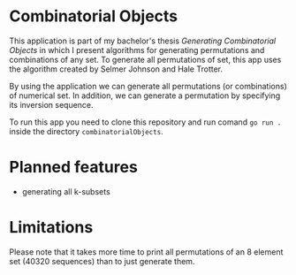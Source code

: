 # Combinatorial Objects

This application is part of my bachelor's thesis *Generating Combinatorial Objects* in which I present algorithms for generating permutations and combinations of any set. To generate all permutations of set, this app uses the algorithm created by Selmer Johnson and Hale Trotter.

By using the application we can generate all permutations (or combinations) of numerical set. In addition, we can generate a permutation by specifying its inversion sequence.

To run this app you need to clone this repository and run comand `go run .` inside the directory `combinatorialObjects`.

# Planned features

- generating all k-subsets

#  Limitations

Please note that it takes more time to print all permutations of an 8 element set (40320 sequences) than to just generate them.
